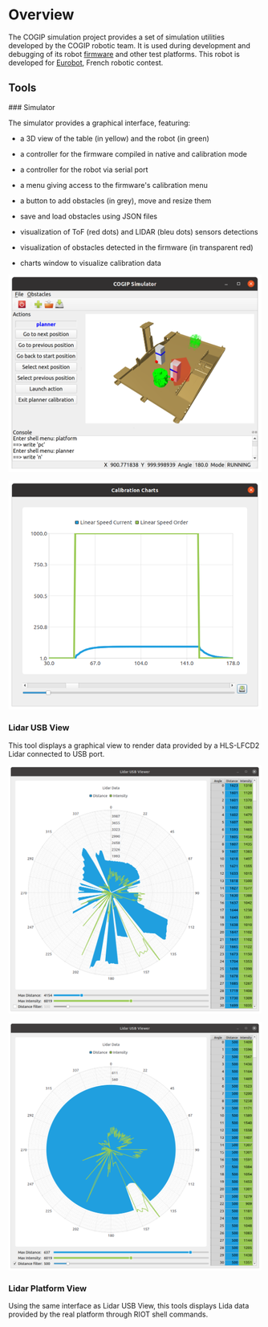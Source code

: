 # Overview

The COGIP simulation project provides a set of simulation utilities developed by the COGIP robotic team.
It is used during development and debugging of its robot [firmware](https://github.com/cogip/mcu-firmware) and other test platforms.
This robot is developed for [Eurobot](https://www.eurobot.org/), French robotic contest.

## Tools

### Simulator

The simulator provides a graphical interface, featuring:

  * a 3D view of the table (in yellow) and the robot (in green)

  * a controller for the firmware compiled in native and calibration mode

  * a controller for the robot via serial port

  * a menu giving access to the firmware's calibration menu

  * a button to add obstacles (in grey), move and resize them

  * save and load obstacles using JSON files

  * visualization of ToF (red dots) and LIDAR (bleu dots) sensors detections

  * visualization of obstacles detected in the firmware (in transparent red)

  * charts window to visualize calibration data

![GUI Overview](img/simulator/gui_overview.png)

![Charts View](img/simulator/charts_view.png)

### Lidar USB View

This tool displays a graphical view to render data provided by a HLS-LFCD2 Lidar connected to USB port.

![View with unfiltered data](img/lidarusb/lidarusb_unfiltered.png)

![View with filtered data](img/lidarusb/lidarusb_filtered.png)

### Lidar Platform View

Using the same interface as Lidar USB View, this tools displays Lida data provided by the real platform
through RIOT shell commands.
